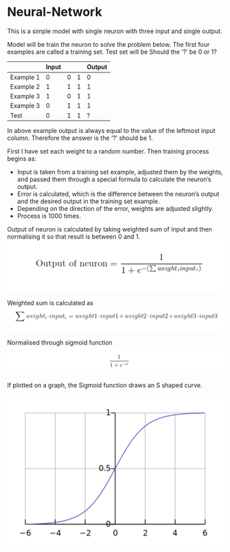# Neural-Network
This is a simple model with single neuron with three input and single output.

Model will be train the neuron to solve the problem below. The first four examples are called a training set. Test set will be Should the ‘?’ be 0 or 1?


|          | Input | |  | Output |
|----------|---|---|---|--------|
| Example 1| 0 | 0 | 1  | 0      |
| Example 2| 1 | 1 | 1  | 1      |
| Example 3| 1 | 0 | 1  | 1      |
| Example 3| 0 | 1 | 1  | 1      |
| Test     | 0 | 1 | 1  | ?      |


In above example output is always equal to the value of the leftmost input column. Therefore the answer is the ‘?’ should be 1.

First I have set each weight to a random number. Then training process begins as:

* Input is taken from a training set example, adjusted them by the weights, and passed them through a special formula to calculate the neuron’s output.
* Error is calculated, which is the difference between the neuron’s output and the desired output in the training set example.
* Depending on the direction of the error, weights are adjusted slightly.
* Process is 1000 times.

Output of neuron is calculated by taking weighted sum of input and then normalising it so that result is between 0 and 1. 
![alt text](https://github.com/SukritiSharma/Neural-Network/blob/master/img/output.png)

Weighted sum is calculated as 
![alt text](https://github.com/SukritiSharma/Neural-Network/blob/master/img/weight_sum.png)

Normalised through sigmoid function
![alt text](https://github.com/SukritiSharma/Neural-Network/blob/master/img/sigmoid_eq.png "Sigmoid eq")

If plotted on a graph, the Sigmoid function draws an S shaped curve.

![alt text](https://github.com/SukritiSharma/Neural-Network/blob/master/img/sigmoid_graph.png "Sigmoid eq")

